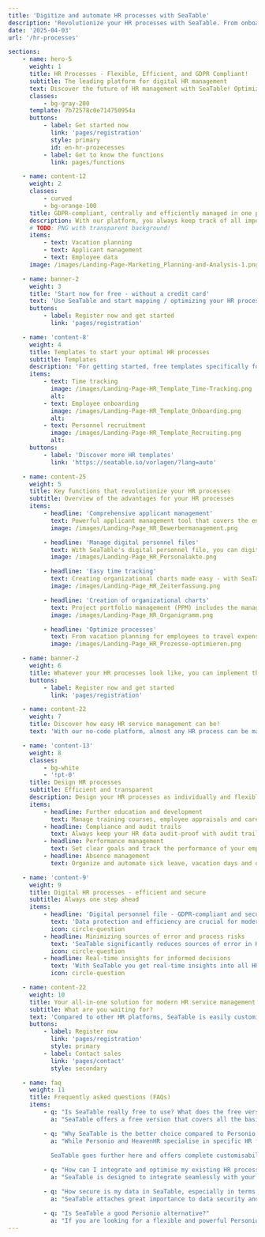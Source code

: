 ```yaml
---
title: 'Digitize and automate HR processes with SeaTable'
description: 'Revolutionize your HR processes with SeaTable. From onboarding to time recording - increase the efficiency of your HR department.'
date: '2025-04-03'
url: '/hr-processes'

sections:
    - name: hero-5
      weight: 1
      title: HR Processes - Flexible, Efficient, and GDPR Compliant!
      subtitle: The leading platform for digital HR management
      text: Discover the future of HR management with SeaTable! Optimize, digitize, and automate your HR processes. Design your own processes without any programming knowledge!
      classes:
          - bg-gray-200
      template: 7b72578c0e714750954a
      buttons:
          - label: Get started now
            link: 'pages/registration'
            style: primary
            id: en-hr-prozecesses
          - label: Get to know the functions
            link: pages/functions

    - name: content-12
      weight: 2
      classes:
          - curved
          - bg-orange-100
      title: GDPR-compliant, centrally and efficiently managed in one place.
      description: With our platform, you always keep track of all important tasks and save valuable time.
      # TODO: PNG with transparent background!
      items:
          - text: Vacation planning
          - text: Applicant management
          - text: Employee data
      image: /images/Landing-Page-Marketing_Planning-and-Analysis-1.png

    - name: banner-2
      weight: 3
      title: 'Start now for free - without a credit card'
      text: 'Use SeaTable and start mapping / optimizing your HR processes immediately - free of charge and without a credit card. Register today and discover how easy the platform is to use.'
      buttons:
          - label: Register now and get started
            link: 'pages/registration'

    - name: 'content-8'
      weight: 4
      title: Templates to start your optimal HR processes
      subtitle: Templates
      description: 'For getting started, free templates specifically for HR processes are available, as well as a free online course that guides you step by step to your first own base. Experience how easy it is to take the management of your HR processes to the next level with SeaTable!<br/><br/>**Import templates into your SeaTable account with just one click**'
      items:
          - text: Time tracking
            image: /images/Landing-Page-HR_Template_Time-Tracking.png
            alt:
          - text: Employee onboarding
            image: /images/Landing-Page-HR_Template_Onboarding.png
            alt:
          - text: Personnel recruitment
            image: /images/Landing-Page-HR_Template_Recruiting.png
            alt:
      buttons:
          - label: 'Discover more HR templates'
            link: 'https://seatable.io/vorlagen/?lang=auto'

    - name: content-25
      weight: 5
      title: Key functions that revolutionize your HR processes
      subtitle: Overview of the advantages for your HR processes
      items:
          - headline: 'Comprehensive applicant management'
            text: Powerful applicant management tool that covers the entire recruiting process - from receipt to rejection of an application. Optimize your recruiting process and improve the candidate experience.
            image: /images/Landing-Page_HR_Bewerbermanagement.png

          - headline: 'Manage digital personnel files'
            text: With SeaTable's digital personnel file, you can digitize and securely store your personnel files. Thanks to a clear structure for the electronic personnel file and compliance with retention periods, you always remain compliant with the law.
            image: /images/Landing-Page_HR_Personalakte.png

          - headline: 'Easy time tracking'
            text: Creating organizational charts made easy - with SeaTable you always keep an eye on the structure of your company and can display organizational charts quickly and clearly.
            image: /images/Landing-Page_HR_Zeiterfassung.png

          - headline: 'Creation of organizational charts'
            text: Project portfolio management (PPM) includes the management of all projects in an organization. Project Portfolio Management is data-intensive and requires the evaluation of many projects.
            image: /images/Landing-Page_HR_Organigramm.png

          - headline: 'Optimize processes'
            text: From vacation planning for employees to travel expense reports to complex onboarding and offboarding processes - SeaTable offers you all the tools to optimize your HR processes and minimize errors.
            image: /images/Landing-Page_HR_Prozesse-optimieren.png

    - name: banner-2
      weight: 6
      title: Whatever your HR processes look like, you can implement them with SeaTable
      buttons:
          - label: Register now and get started
            link: 'pages/registration'

    - name: content-22
      weight: 7
      title: Discover how easy HR service management can be!
      text: 'With our no-code platform, almost any HR process can be mapped in your application.'

    - name: 'content-13'
      weight: 8
      classes:
          - bg-white
          - '!pt-0'
      title: Design HR processes
      subtitle: Efficient and transparent
      description: Design your HR processes as individually and flexibly as you need them!
      items:
          - headline: Further education and development
            text: Manage training courses, employee appraisals and career paths with easily adaptable templates and workflows.
          - headline: Compliance and audit trails
            text: Always keep your HR data audit-proof with audit trails and GDPR-compliant workflows.
          - headline: Performance management
            text: Set clear goals and track the performance of your employees with customizable dashboards and reports.
          - headline: Absence management
            text: Organize and automate sick leave, vacation days and other absences with the integrated vacation planner.

    - name: 'content-9'
      weight: 9
      title: Digital HR processes - efficient and secure
      subtitle: Always one step ahead
      items:
          - headline: 'Digital personnel file - GDPR-compliant and secure'
            text: 'Data protection and efficiency are crucial for modern HR solutions. SeaTable offers you a secure, GDPR-compliant solution for your digital personnel file. Choose flexible hosting options: your own server or cloud, depending on your data protection requirements. Digitize personnel files effortlessly. Implement retention periods and design the electronic personnel file individually and clearly.'
            icon: circle-question
          - headline: Minimizing sources of error and process risks
            text: 'SeaTable significantly reduces sources of error in HR processes. Automation and central document management reduce manual errors and risks caused by incorrect entries or outdated information. The electronic personnel file is clear, easy to manage and legally compliant. Unlike Excel and many HR tools, SeaTable offers more control and security for sensitive data. You decide who gets to see what, protecting against misuse.'
            icon: circle-question
          - headline: Real-time insights for informed decisions
            text: 'With SeaTable you get real-time insights into all HR data. Managers and HR teams always have access to current information for informed decisions. Important key figures such as employee satisfaction, attendance rates or progress in the onboarding and offboarding process can be monitored. Thanks to data integration and visualization, you can identify trends early on and take preventive action.'
            icon: circle-question

    - name: content-22
      weight: 10
      title: Your all-in-one solution for modern HR service management
      subtitle: What are you waiting for?
      text: 'Compared to other HR platforms, SeaTable is easily customizable and scalable. With its powerful functions, you can design your **HR processes clearly and efficiently**. For example, use the digital personnel file free of charge in the basic version to store all employee data centrally and securely and access it at any time. Say goodbye to inefficient and error-prone HR processes with SeaTable!'
      buttons:
          - label: Register now
            link: 'pages/registration'
            style: primary
          - label: Contact sales
            link: 'pages/contact'
            style: secondary

    - name: faq
      weight: 11
      title: Frequently asked questions (FAQs)
      items:
          - q: "Is SeaTable really free to use? What does the free version include?"
            a: "SeaTable offers a free version that covers all the basic functions you need to optimise your HR processes. You can use the platform for free without having to provide a credit card. The free version allows you to create digital personnel files, manage HR processes, use time recording systems and much more. You also get access to free templates specifically for HR to help you get started. If you need advanced features and more storage space, you can upgrade to one of our affordable premium versions at any time"

          - q: "Why SeaTable is the better choice compared to Personio and HeavenHR?"
            a: "While Personio and HeavenHR specialise in specific HR functions, SeaTable stands out for its flexibility and customisability. Personio is known for its user-friendly applicant management tool and the management of basic HR functions such as holiday planning for employees. HeavenHR scores with a clearly structured onboarding process and efficient working time recording. However, both platforms have limitations when it comes to customisation and integration into existing systems.
            
            SeaTable goes further here and offers complete customisability so that you can individually design and optimise HR processes such as onboarding and offboarding processes, operational HR work and travel expense reports. With its flexible API and numerous integration options, SeaTable can be seamlessly integrated into your existing workflows and also offers digital personnel file software that is secure and efficient. Compared to Personio and HeavenHR, SeaTable also offers more options for digitising personnel files to meet the increasing demands on human resources processes"

          - q: "How can I integrate and optimise my existing HR processes with SeaTable?"
            a: "SeaTable is designed to integrate seamlessly with your existing HR processes and systems. Thanks to its flexible API and extensive integration options, you can easily connect SeaTable with other tools and platforms. In addition, SeaTable offers customisable templates and workflows that you can use to optimise your HR processes such as applicant management, working time recording, onboarding and offboarding processes, employee development and much more. SeaTable gives you full control over your HR operations and allows you to design your processes in the way that best suits your organisation"

          - q: "How secure is my data in SeaTable, especially in terms of GDPR?"
            a: "SeaTable attaches great importance to data security and data protection. The platform is fully GDPR compliant and offers flexible hosting and deployment options. You can run SeaTable in the cloud or on your own servers to maintain full control over your data. All data is stored securely and you can set customised retention periods for your digital personnel file. In addition, role-based access controls ensure that your data is always protected"

          - q: "Is SeaTable a good Personio alternative?"
            a: "If you are looking for a flexible and powerful Personio alternative, SeaTable offers the perfect solution. With the ability to customise HR processes and get a complete overview of your HR processes, SeaTable is suitable for both small and large companies. Whether time recording systems, digital personnel files or the ability to create an organisation chart - SeaTable provides you with a comprehensive platform for optimising your HR processes!"
---
```

